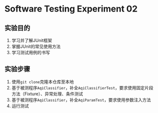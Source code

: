 # Software Testing Experiment 02

## 实验目的

1. 学习并了解JUnit框架
2. 掌握JUnit的常见使用方法
3. 学习测试用例的书写

## 实验步骤

1. 使用```git clone```克隆本仓库至本地
2. 基于被测程序```AqiClassifier```，补全```AqiClassifierTest```，要求使用固定片段方法（Fixture）、异常处理、条件测试
3. 基于被测程序```AqiClassifier```，补全```AqiParamTest```，要求使用参数注入方法
4. 运行测试

